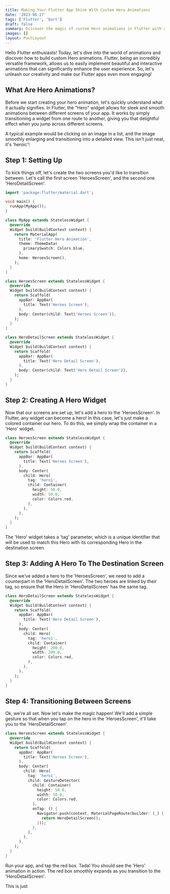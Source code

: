 ```yaml
---
title: Making Your Flutter App Shine With Custom Hero Animations
date: '2023-06-27'
tags: ['Flutter', 'Dart']
draft: false
summary: Discover the magic of custom Hero animations in Flutter with our fun and easy-to-follow guide. Learn to enhance user experience and elevate your Flutter app's interactivity with this detailed tutorial on implementing and customizing Hero animations. 
images: []
layout: PostLayout
---
```


Hello Flutter enthusiasts! Today, let's dive into the world of animations and discover how to build custom Hero animations. Flutter, being an incredibly versatile framework, allows us to easily implement beautiful and interactive animations that can significantly enhance the user experience. So, let's unleash our creativity and make our Flutter apps even more engaging!

## What Are Hero Animations?

Before we start creating your hero animation, let's quickly understand what it actually signifies. In Flutter, the "Hero" widget allows for sleek and smooth animations between different screens of your app. It works by simply transitioning a widget from one route to another, giving you that delightful effect when you jump across different screens.

A typical example would be clicking on an image in a list, and the image smoothly enlarging and transitioning into a detailed view. This isn't just neat, it's 'heroic'!

## Step 1: Setting Up

To kick things off, let's create the two screens you'd like to transition between. Let's call the first screen 'HeroesScreen', and the second one 'HeroDetailScreen'. 

```dart
import 'package:flutter/material.dart';

void main() {
  runApp(MyApp());
}

class MyApp extends StatelessWidget {
  @override
  Widget build(BuildContext context) {
    return MaterialApp(
      title: 'Flutter Hero Animation',
      theme: ThemeData(
        primarySwatch: Colors.blue,
      ),
      home: HeroesScreen(),
    );
  }
}

class HeroesScreen extends StatelessWidget {
  @override
  Widget build(BuildContext context) {
    return Scaffold(
      appBar: AppBar(
        title: Text('Heroes Screen'),
      ),
      body: Center(child: Text('Heroes Screen')),
    );
  }
}

class HeroDetailScreen extends StatelessWidget {
  @override
  Widget build(BuildContext context) {
    return Scaffold(
      appBar: AppBar(
        title: Text('Hero Detail Screen'),
      ),
      body: Center(child: Text('Hero Detail Screen')),
    );
  }
}
```

## Step 2: Creating A Hero Widget

Now that our screens are set up, let's add a hero to the 'HeroesScreen'. In Flutter, any widget can become a hero! In this case, let's just make a colored container our hero. To do this, we simply wrap the container in a 'Hero' widget.

```dart
class HeroesScreen extends StatelessWidget {
  @override
  Widget build(BuildContext context) {
    return Scaffold(
      appBar: AppBar(
        title: Text('Heroes Screen'),
      ),
      body: Center(
        child: Hero(
          tag: 'hero1',
          child: Container(
            height: 50.0,
            width: 50.0,
            color: Colors.red,
          ),
        ),
      ),
    );
  }
}
```
The 'Hero' widget takes a 'tag' parameter, which is a unique identifier that will be used to match this Hero with its corresponding Hero in the destination screen.

## Step 3: Adding A Hero To The Destination Screen

Since we've added a hero to the 'HeroesScreen', we need to add a counterpart in the 'HeroDetailScreen'. The two heroes are linked by their tag, so ensure that the Hero in 'HeroDetailScreen' has the same tag.

```dart
class HeroDetailScreen extends StatelessWidget {
  @override
  Widget build(BuildContext context) {
    return Scaffold(
      appBar: AppBar(
        title: Text('Hero Detail Screen'),
      ),
      body: Center(
        child: Hero(
          tag: 'hero1',
          child: Container(
            height: 200.0,
            width: 200.0,
            color: Colors.red,
          ),
        ),
      ),
    );
  }
}
```

## Step 4: Transitioning Between Screens

Ok, we're all set. Now let's make the magic happen! We'll add a simple gesture so that when you tap on the hero in the 'HeroesScreen', it'll take you to the 'HeroDetailScreen'.

```dart
class HeroesScreen extends StatelessWidget {
  @override
  Widget build(BuildContext context) {
    return Scaffold(
      appBar: AppBar(
        title: Text('Heroes Screen'),
      ),
      body: Center(
        child: Hero(
          tag: 'hero1',
          child: GestureDetector(
            child: Container(
              height: 50.0,
              width: 50.0,
              color: Colors.red,
            ),
            onTap: () {
              Navigator.push(context, MaterialPageRoute(builder: (_) {
                return HeroDetailScreen();
              }));
            },
          ),
        ),
      ),
    );
  }
}
```

Run your app, and tap the red box. Tada! You should see the 'Hero' animation in action. The red box smoothly expands as you transition to the 'HeroDetailScreen'.

This is just
